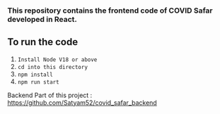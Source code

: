 ### This repository contains the frontend code of COVID Safar developed in React.

## To run the code
1. `Install Node V18 or above`
2. `cd into this directory`
3. `npm install`
4. `npm run start`


Backend Part of this project : https://github.com/Satyam52/covid_safar_backend
